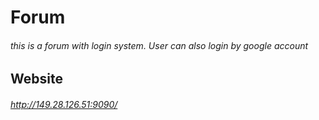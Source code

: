 # Forum
###### this is a forum with login system. User can also login by google account
## Website
###### http://149.28.126.51:9090/

